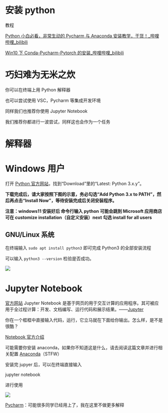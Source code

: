 # 安装 python

教程

[Python 小白必看，非常生动的 Pycharm 与 Anaconda 安装教学，干货！_哔哩哔哩_bilibili](https://www.bilibili.com/video/BV1Bp4y117UW)

<Bilibili bvid='BV1Bp4y117UW'/>

[Win10 下 Conda-Pycharm-Pytorch 的安装_哔哩哔哩_bilibili](https://www.bilibili.com/video/BV15U4y1J7Ss)

<Bilibili bvid='BV15U4y1J7Ss'/>

# 巧妇难为无米之炊

你可以在终端上用 Python 解释器

也可以尝试使用 VSC，Pycharm 等集成开发环境

同样我们也推荐你使用 Jupyter Notebook

我们推荐你都进行一波尝试，同样这也会作为一个任务

# 解释器

# Windows 用户

打开 [Python 官方网站](https://www.python.org/)，找到“Download”里的“Latest: Python 3.x.y”。

<strong>下载完成后，请大家按照下图的示意，务必勾选“Add Python 3.x to PATH”，然后再点击“Install Now”，等待安装完成后关闭安装程序。</strong>

<strong>注意：windows11 安装好后 命令行输入 python 可能会跳到 Microsoft 应用商店 可在 customize installation（自定义安装）next  勾选 install for all users</strong>

## GNU/Linux 系统

在终端输入 `sudo apt install python3` 即可完成 Python3 的全部安装流程

可以输入 `python3 --version` 检验是否成功。

![](https://cdn.xyxsw.site/boxcn95LbcwuMC2dIViOxWk8BFb.png)

# Jupyter Notebook

[官方网站](https://jupyter.org/) Jupyter Notebook 是基于网页的用于交互计算的应用程序。其可被应用于全过程计算：开发、文档编写、运行代码和展示结果。——[Jupyter ](https://link.zhihu.com/?target=https%3A//jupyter-notebook.readthedocs.io/en/stable/notebook.html)

你在一个框框中直接输入代码，运行，它立马就在下面给你输出。怎么样，是不是很酷？

[Notebook 官方介绍](https://link.zhihu.com/?target=https%3A//jupyter-notebook.readthedocs.io/en/stable/notebook.html)

可能需要你安装 anaconda，如果你不知道这是什么，请去阅读这篇文章并进行相关配置 [Anaconda](https://zhuanlan.zhihu.com/p/32925500)（STFW）

安装完 jupyer 后，可以在终端直接输入

jupyter notebook

进行使用

![](https://cdn.xyxsw.site/boxcnfwk8gnFAHu5JzVUiugJjQe.png)

[Pycharm](https://www.jetbrains.com/zh-cn/pycharm/)：可能很多同学已经用上了，我在这里不做更多解释
